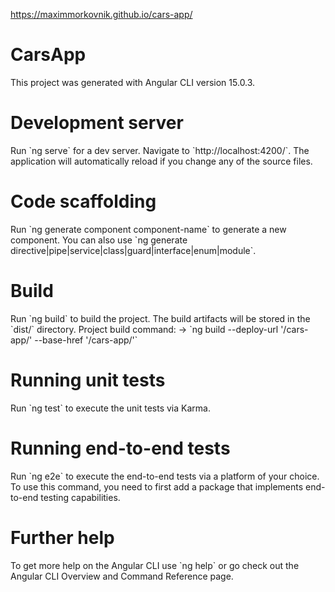 <https://maximmorkovnik.github.io/cars-app/>
  
<h1>CarsApp</h1>
This project was generated with Angular CLI version 15.0.3.

<h1>Development server</h1>
Run `ng serve` for a dev server. Navigate to `http://localhost:4200/`. The application will automatically reload if you change any of the source files.

<h1>Code scaffolding</h1>
Run `ng generate component component-name` to generate a new component. You can also use `ng generate directive|pipe|service|class|guard|interface|enum|module`.

<h1>Build</h1>
Run `ng build` to build the project. The build artifacts will be stored in the `dist/` directory.
Project build command: -> `ng build --deploy-url '/cars-app/' --base-href '/cars-app/'`

<h1>Running unit tests</h1>
Run `ng test` to execute the unit tests via Karma.

<h1>Running end-to-end tests</h1>
Run `ng e2e` to execute the end-to-end tests via a platform of your choice. To use this command, you need to first add a package that implements end-to-end testing capabilities.

<h1>Further help</h1>
To get more help on the Angular CLI use `ng help` or go check out the Angular CLI Overview and Command Reference page.
